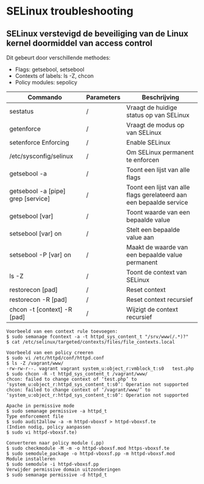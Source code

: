 # SELinux troubleshooting

## SELinux verstevigd de beveiliging van de Linux kernel doormiddel van access control

Dit gebeurt door verschillende methodes:
- Flags: getsebool, setsebool
- Contexts of labels: ls -Z, chcon
- Policy modules: sepolicy

|Commando|Parameters|Beschrijving|
|--------|----------|------------|
|sestatus|/|Vraagt de huidige status op van SELinux|
|getenforce|/|Vraagt de modus op van SELinux|
|setenforce Enforcing|/|Enable SELinux|
|/etc/sysconfig/selinux|/|Om SELinux permanent te enforcen|
|getsebool -a|/|Toont een lijst van alle flags|
|getsebool -a [pipe] grep [service]|/|Toont een lijst van alle flags gerelateerd aan een bepaalde service|
|getsebool [var]|/|Toont waarde van een bepaalde value|
|setsebool [var] on|/|Stelt een bepaalde value aan|
|setsebool -P [var] on|/|Maakt de waarde van een bepaalde value permanent|
|ls -Z|/|Toont de context van SELinux|
|restorecon [pad]|/|Reset context|
|restorecon -R [pad]|/|Reset context recursief|
|chcon -t [context] -R [pad]|/|Wijzigt de context recursief|

    Voorbeeld van een context rule toevoegen:
    $ sudo semanage fcontext -a -t httpd_sys_content_t "/srv/www(/.*)?"
    $ cat /etc/selinux/targeted/contexts/files/file_contexts.local
    
    Voorbeeld van een policy creeren
    $ sudo vi /etc/httpd/conf/httpd.conf
    $ ls -Z /vagrant/www/
    -rw-rw-r--. vagrant vagrant system_u:object_r:vmblock_t:s0   test.php
    $ sudo chcon -R -t httpd_sys_content_t /vagrant/www/
    chcon: failed to change context of ‘test.php’ to ‘system_u:object_r:httpd_sys_content_t:s0’: Operation not supported
    chcon: failed to change context of ‘/vagrant/www/’ to ‘system_u:object_r:httpd_sys_content_t:s0’: Operation not supported
    
    Apache in permissive mode
    $ sudo semanage permissive -a httpd_t
    Type enforcement file
    $ sudo audit2allow -a -m httpd-vboxsf > httpd-vboxsf.te
    (Indien nodig, policy aanpassen
    $ sudo vi httpd-vboxsf.te)
    
    Converteren naar policy module (.pp)
    $ sudo checkmodule -M -m -o httpd-vboxsf.mod https-vboxsf.te
    $ sudo semodule_package -o httpd-vboxsf.pp -m httpd-vboxsf.mod
    Module installeren
    $ sudo semodule -i httpd-vboxsf.pp
    Verwijder permissive domain uitzonderingen
    $ sudo semanage permissive -d httpd_t
